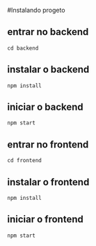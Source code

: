 #Instalando progeto

## entrar no backend
```cd backend```

## instalar o backend
```npm install```

## iniciar o backend
```npm start```

## entrar no frontend
```cd frontend```

## instalar o frontend
```npm install```

## iniciar o frontend
```npm start```
